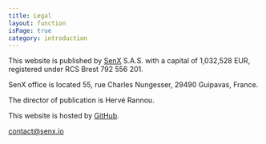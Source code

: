 ```yaml
---
title: Legal
layout: function
isPage: true
category: introduction
---
```


This website is published by [SenX](https://senx.io) S.A.S. with a capital of 1,032,528 EUR, registered under RCS Brest 792 556 201.

SenX office is located 55, rue Charles Nungesser, 29490 Guipavas, France.

The director of publication is Hervé Rannou.

This website is hosted by [GitHub](http://github.com/).

[contact@senx.io](mailto:contact@senx.io)
